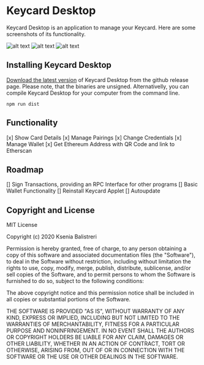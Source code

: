 # Keycard Desktop

Keycard Desktop is an application to manage your Keycard. Here are some screenshots of its functionality.

![alt text](https://user-images.githubusercontent.com/66014759/86470194-99433b00-bd43-11ea-8509-afddf70a1d37.png "Keycard Desktop 1")
![alt text](https://user-images.githubusercontent.com/66014759/86470208-9d6f5880-bd43-11ea-8ead-edc3cf7fa1ed.png "Keycard Desktop 2")
![alt text](https://user-images.githubusercontent.com/66014759/86470209-9ea08580-bd43-11ea-9516-d728f4ffe709.png "Keycard Desktop 3")

## Installing Keycard Desktop

[Download the latest version](https://github.com/choppu/keycard-desktop/releases) of Keycard Desktop from the github release page. Please note, that the binaries are unsigned. Alternativelly, you can compile Keycard Desktop for your computer from the command line.

`npm run dist`

## Functionality

[x] Show Card Details
[x] Manage Pairings
[x] Change Credentials
[x] Manage Wallet
[x] Get Ethereum Address with QR Code and link to Etherscan

## Roadmap

[] Sign Transactions, providing an RPC Interface for other programs
[] Basic Wallet Functionality
[] Reinstall Keycard Applet
[] Autoupdate

## Copyright and License

MIT License

Copyright (c) 2020 Ksenia Balistreri

Permission is hereby granted, free of charge, to any person obtaining a copy
of this software and associated documentation files (the "Software"), to deal
in the Software without restriction, including without limitation the rights
to use, copy, modify, merge, publish, distribute, sublicense, and/or sell
copies of the Software, and to permit persons to whom the Software is
furnished to do so, subject to the following conditions:

The above copyright notice and this permission notice shall be included in all
copies or substantial portions of the Software.

THE SOFTWARE IS PROVIDED "AS IS", WITHOUT WARRANTY OF ANY KIND, EXPRESS OR
IMPLIED, INCLUDING BUT NOT LIMITED TO THE WARRANTIES OF MERCHANTABILITY,
FITNESS FOR A PARTICULAR PURPOSE AND NONINFRINGEMENT. IN NO EVENT SHALL THE
AUTHORS OR COPYRIGHT HOLDERS BE LIABLE FOR ANY CLAIM, DAMAGES OR OTHER
LIABILITY, WHETHER IN AN ACTION OF CONTRACT, TORT OR OTHERWISE, ARISING FROM,
OUT OF OR IN CONNECTION WITH THE SOFTWARE OR THE USE OR OTHER DEALINGS IN THE
SOFTWARE.


